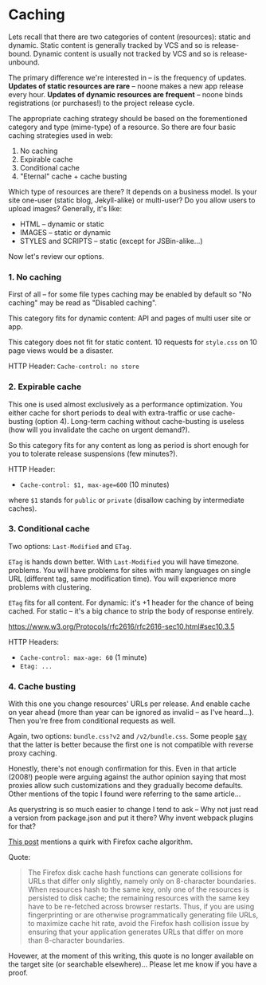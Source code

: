 # Caching

Lets recall that there are two categories of content (resources): static and dynamic.
Static content is generally tracked by VCS and so is release-bound. Dynamic content
is usually not tracked by VCS and so is release-unbound.

The primary difference we're interested in – is the frequency of updates.
**Updates of static resources are rare** – noone makes a new app release every hour.
**Updates of dynamic resources are frequent** – noone binds registrations (or purchases!) to the project release cycle.

The appropriate caching strategy should be based on the forementioned category and type (mime-type)
of a resource. So there are four basic caching strategies used in web:

1. No caching
2. Expirable cache
3. Conditional cache
4. "Eternal" cache + cache busting

Which type of resources are there? It depends on a business model. Is your site one-user (static blog, Jekyll-alike)
or multi-user? Do you allow users to upload images? Generally, it's like:

* HTML – dynamic or static
* IMAGES – static or dynamic
* STYLES and SCRIPTS – static (except for JSBin-alike...)

Now let's review our options.

### 1. No caching

First of all – for some file types caching may be enabled by default so "No caching" may be read
as "Disabled caching".

This category fits for dynamic content: API and pages of multi user site or app.

This category does not fit for static content. 10 requests for `style.css` on 10 page views would be a
disaster.

HTTP Header: `Cache-control: no store`

### 2. Expirable cache

This one is used almost exclusively as a performance optimization. You either cache for short periods
to deal with extra-traffic or use cache-busting (option 4). Long-term caching without cache-busting
is useless (how will you invalidate the cache on urgent demand?).

So this category fits for any content as long as period is short enough for you to tolerate release
suspensions (few minutes?).

HTTP Header:

* `Cache-control: $1, max-age=600` (10 minutes)

where `$1` stands for `public` or `private` (disallow caching by intermediate caches).

### 3. Conditional cache

Two options: `Last-Modified` and `ETag`.

`ETag` is hands down better. With `Last-Modified` you will have timezone. problems. You will have
problems for sites with many languages on single URL (different tag, same modification time). You
will experience more problems with clustering.

`ETag` fits for all content. For dynamic: it's +1 header for the chance of being cached.
For static – it's a big chance to strip the body of response entirely.

https://www.w3.org/Protocols/rfc2616/rfc2616-sec10.html#sec10.3.5

HTTP Headers:

* `Cache-control: max-age: 60` (1 minute)
* `Etag: ...`

### 4. Cache busting

With this one you change resources' URLs per release. And enable cache on year ahead (more than year
can be ignored as invalid – as I've heard...). Then you're free from conditional requests as well.

Again, two options: `bundle.css?v2` and `/v2/bundle.css`.
Some people [say](https://www.stevesouders.com/blog/2008/08/23/revving-filenames-dont-use-querystring/)
that the latter is better because the first one is not compatible with reverse proxy caching.

Honestly, there's not enough confirmation for this. Even in that article (2008!) people were arguing against
the author opinion saying that most proxies allow such customizations and they gradually become defaults.
Other mentions of the topic I found were referring to the same article...

As querystring is so much easier to change I tend to ask – Why not just read a version from package.json
and put it there? Why invent webpack plugins for that?

[This post](http://webmasters.stackexchange.com/questions/52948/url-with-query-disables-caching/52950)
mentions a quirk with Firefox cache algorithm.

Quote:

> The Firefox disk cache hash functions can generate collisions for URLs that differ only slightly,
namely only on 8-character boundaries. When resources hash to the same key, only one of the resources
is persisted to disk cache; the remaining resources with the same key have to be re-fetched across
browser restarts. Thus, if you are using fingerprinting or are otherwise programmatically generating
file URLs, to maximize cache hit rate, avoid the Firefox hash collision issue by ensuring that your
application generates URLs that differ on more than 8-character boundaries.

Hovewer, at the moment of this writing, this quote is no longer available on the target site
(or searchable elsewhere)... Please let me know if you have a proof.

